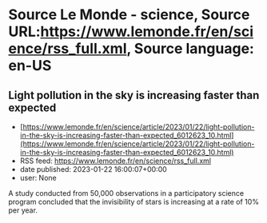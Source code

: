 # Source Le Monde - science, Source URL:https://www.lemonde.fr/en/science/rss_full.xml, Source language: en-US

## Light pollution in the sky is increasing faster than expected
 - [https://www.lemonde.fr/en/science/article/2023/01/22/light-pollution-in-the-sky-is-increasing-faster-than-expected_6012623_10.html](https://www.lemonde.fr/en/science/article/2023/01/22/light-pollution-in-the-sky-is-increasing-faster-than-expected_6012623_10.html)
 - RSS feed: https://www.lemonde.fr/en/science/rss_full.xml
 - date published: 2023-01-22 16:00:07+00:00
 - user: None

A study conducted from 50,000 observations in a participatory science program concluded that the invisibility of stars is increasing at a rate of 10% per year.
